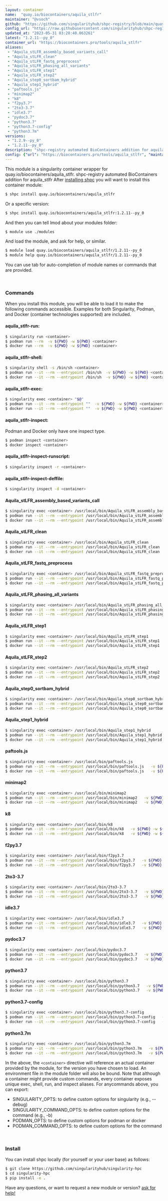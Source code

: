 ```yaml
---
layout: container
name:  "quay.io/biocontainers/aquila_stlfr"
maintainer: "@vsoch"
github: "https://github.com/singularityhub/shpc-registry/blob/main/quay.io/biocontainers/aquila_stlfr/container.yaml"
config_url: "https://raw.githubusercontent.com/singularityhub/shpc-registry/main/quay.io/biocontainers/aquila_stlfr/container.yaml"
updated_at: "2023-05-31 03:28:40.063261"
latest: "1.2.11--py_0"
container_url: "https://biocontainers.pro/tools/aquila_stlfr"
aliases:
 - "Aquila_stLFR_assembly_based_variants_call"
 - "Aquila_stLFR_clean"
 - "Aquila_stLFR_fastq_preprocess"
 - "Aquila_stLFR_phasing_all_variants"
 - "Aquila_stLFR_step1"
 - "Aquila_stLFR_step2"
 - "Aquila_step0_sortbam_hybrid"
 - "Aquila_step1_hybrid"
 - "paftools.js"
 - "minimap2"
 - "k8"
 - "f2py3.7"
 - "2to3-3.7"
 - "idle3.7"
 - "pydoc3.7"
 - "python3.7"
 - "python3.7-config"
 - "python3.7m"
versions:
 - "1.2.9--py_0"
 - "1.2.11--py_0"
description: "shpc-registry automated BioContainers addition for aquila_stlfr"
config: {"url": "https://biocontainers.pro/tools/aquila_stlfr", "maintainer": "@vsoch", "description": "shpc-registry automated BioContainers addition for aquila_stlfr", "latest": {"1.2.11--py_0": "sha256:f4871f71899e56e8b3549ddece63a1726f7f263ad3e9e91d706fb54062ca99dd"}, "tags": {"1.2.9--py_0": "sha256:4c761deb2bb351fc8214778d87cee91a4c0003899d4b30ae11a3befe458a044e", "1.2.11--py_0": "sha256:f4871f71899e56e8b3549ddece63a1726f7f263ad3e9e91d706fb54062ca99dd"}, "docker": "quay.io/biocontainers/aquila_stlfr", "aliases": {"Aquila_stLFR_assembly_based_variants_call": "/usr/local/bin/Aquila_stLFR_assembly_based_variants_call", "Aquila_stLFR_clean": "/usr/local/bin/Aquila_stLFR_clean", "Aquila_stLFR_fastq_preprocess": "/usr/local/bin/Aquila_stLFR_fastq_preprocess", "Aquila_stLFR_phasing_all_variants": "/usr/local/bin/Aquila_stLFR_phasing_all_variants", "Aquila_stLFR_step1": "/usr/local/bin/Aquila_stLFR_step1", "Aquila_stLFR_step2": "/usr/local/bin/Aquila_stLFR_step2", "Aquila_step0_sortbam_hybrid": "/usr/local/bin/Aquila_step0_sortbam_hybrid", "Aquila_step1_hybrid": "/usr/local/bin/Aquila_step1_hybrid", "paftools.js": "/usr/local/bin/paftools.js", "minimap2": "/usr/local/bin/minimap2", "k8": "/usr/local/bin/k8", "f2py3.7": "/usr/local/bin/f2py3.7", "2to3-3.7": "/usr/local/bin/2to3-3.7", "idle3.7": "/usr/local/bin/idle3.7", "pydoc3.7": "/usr/local/bin/pydoc3.7", "python3.7": "/usr/local/bin/python3.7", "python3.7-config": "/usr/local/bin/python3.7-config", "python3.7m": "/usr/local/bin/python3.7m"}}
---
```


This module is a singularity container wrapper for quay.io/biocontainers/aquila_stlfr.
shpc-registry automated BioContainers addition for aquila_stlfr
After [installing shpc](#install) you will want to install this container module:


```bash
$ shpc install quay.io/biocontainers/aquila_stlfr
```

Or a specific version:

```bash
$ shpc install quay.io/biocontainers/aquila_stlfr:1.2.11--py_0
```

And then you can tell lmod about your modules folder:

```bash
$ module use ./modules
```

And load the module, and ask for help, or similar.

```bash
$ module load quay.io/biocontainers/aquila_stlfr/1.2.11--py_0
$ module help quay.io/biocontainers/aquila_stlfr/1.2.11--py_0
```

You can use tab for auto-completion of module names or commands that are provided.

<br>

### Commands

When you install this module, you will be able to load it to make the following commands accessible.
Examples for both Singularity, Podman, and Docker (container technologies supported) are included.

#### aquila_stlfr-run:

```bash
$ singularity run <container>
$ podman run --rm  -v ${PWD} -w ${PWD} <container>
$ docker run --rm  -v ${PWD} -w ${PWD} <container>
```

#### aquila_stlfr-shell:

```bash
$ singularity shell -s /bin/sh <container>
$ podman run --it --rm --entrypoint /bin/sh  -v ${PWD} -w ${PWD} <container>
$ docker run --it --rm --entrypoint /bin/sh  -v ${PWD} -w ${PWD} <container>
```

#### aquila_stlfr-exec:

```bash
$ singularity exec <container> "$@"
$ podman run --it --rm --entrypoint ""  -v ${PWD} -w ${PWD} <container> "$@"
$ docker run --it --rm --entrypoint ""  -v ${PWD} -w ${PWD} <container> "$@"
```

#### aquila_stlfr-inspect:

Podman and Docker only have one inspect type.

```bash
$ podman inspect <container>
$ docker inspect <container>
```

#### aquila_stlfr-inspect-runscript:

```bash
$ singularity inspect -r <container>
```

#### aquila_stlfr-inspect-deffile:

```bash
$ singularity inspect -d <container>
```


#### Aquila_stLFR_assembly_based_variants_call

```bash
$ singularity exec <container> /usr/local/bin/Aquila_stLFR_assembly_based_variants_call
$ podman run --it --rm --entrypoint /usr/local/bin/Aquila_stLFR_assembly_based_variants_call   -v ${PWD} -w ${PWD} <container> -c " $@"
$ docker run --it --rm --entrypoint /usr/local/bin/Aquila_stLFR_assembly_based_variants_call   -v ${PWD} -w ${PWD} <container> -c " $@"
```


#### Aquila_stLFR_clean

```bash
$ singularity exec <container> /usr/local/bin/Aquila_stLFR_clean
$ podman run --it --rm --entrypoint /usr/local/bin/Aquila_stLFR_clean   -v ${PWD} -w ${PWD} <container> -c " $@"
$ docker run --it --rm --entrypoint /usr/local/bin/Aquila_stLFR_clean   -v ${PWD} -w ${PWD} <container> -c " $@"
```


#### Aquila_stLFR_fastq_preprocess

```bash
$ singularity exec <container> /usr/local/bin/Aquila_stLFR_fastq_preprocess
$ podman run --it --rm --entrypoint /usr/local/bin/Aquila_stLFR_fastq_preprocess   -v ${PWD} -w ${PWD} <container> -c " $@"
$ docker run --it --rm --entrypoint /usr/local/bin/Aquila_stLFR_fastq_preprocess   -v ${PWD} -w ${PWD} <container> -c " $@"
```


#### Aquila_stLFR_phasing_all_variants

```bash
$ singularity exec <container> /usr/local/bin/Aquila_stLFR_phasing_all_variants
$ podman run --it --rm --entrypoint /usr/local/bin/Aquila_stLFR_phasing_all_variants   -v ${PWD} -w ${PWD} <container> -c " $@"
$ docker run --it --rm --entrypoint /usr/local/bin/Aquila_stLFR_phasing_all_variants   -v ${PWD} -w ${PWD} <container> -c " $@"
```


#### Aquila_stLFR_step1

```bash
$ singularity exec <container> /usr/local/bin/Aquila_stLFR_step1
$ podman run --it --rm --entrypoint /usr/local/bin/Aquila_stLFR_step1   -v ${PWD} -w ${PWD} <container> -c " $@"
$ docker run --it --rm --entrypoint /usr/local/bin/Aquila_stLFR_step1   -v ${PWD} -w ${PWD} <container> -c " $@"
```


#### Aquila_stLFR_step2

```bash
$ singularity exec <container> /usr/local/bin/Aquila_stLFR_step2
$ podman run --it --rm --entrypoint /usr/local/bin/Aquila_stLFR_step2   -v ${PWD} -w ${PWD} <container> -c " $@"
$ docker run --it --rm --entrypoint /usr/local/bin/Aquila_stLFR_step2   -v ${PWD} -w ${PWD} <container> -c " $@"
```


#### Aquila_step0_sortbam_hybrid

```bash
$ singularity exec <container> /usr/local/bin/Aquila_step0_sortbam_hybrid
$ podman run --it --rm --entrypoint /usr/local/bin/Aquila_step0_sortbam_hybrid   -v ${PWD} -w ${PWD} <container> -c " $@"
$ docker run --it --rm --entrypoint /usr/local/bin/Aquila_step0_sortbam_hybrid   -v ${PWD} -w ${PWD} <container> -c " $@"
```


#### Aquila_step1_hybrid

```bash
$ singularity exec <container> /usr/local/bin/Aquila_step1_hybrid
$ podman run --it --rm --entrypoint /usr/local/bin/Aquila_step1_hybrid   -v ${PWD} -w ${PWD} <container> -c " $@"
$ docker run --it --rm --entrypoint /usr/local/bin/Aquila_step1_hybrid   -v ${PWD} -w ${PWD} <container> -c " $@"
```


#### paftools.js

```bash
$ singularity exec <container> /usr/local/bin/paftools.js
$ podman run --it --rm --entrypoint /usr/local/bin/paftools.js   -v ${PWD} -w ${PWD} <container> -c " $@"
$ docker run --it --rm --entrypoint /usr/local/bin/paftools.js   -v ${PWD} -w ${PWD} <container> -c " $@"
```


#### minimap2

```bash
$ singularity exec <container> /usr/local/bin/minimap2
$ podman run --it --rm --entrypoint /usr/local/bin/minimap2   -v ${PWD} -w ${PWD} <container> -c " $@"
$ docker run --it --rm --entrypoint /usr/local/bin/minimap2   -v ${PWD} -w ${PWD} <container> -c " $@"
```


#### k8

```bash
$ singularity exec <container> /usr/local/bin/k8
$ podman run --it --rm --entrypoint /usr/local/bin/k8   -v ${PWD} -w ${PWD} <container> -c " $@"
$ docker run --it --rm --entrypoint /usr/local/bin/k8   -v ${PWD} -w ${PWD} <container> -c " $@"
```


#### f2py3.7

```bash
$ singularity exec <container> /usr/local/bin/f2py3.7
$ podman run --it --rm --entrypoint /usr/local/bin/f2py3.7   -v ${PWD} -w ${PWD} <container> -c " $@"
$ docker run --it --rm --entrypoint /usr/local/bin/f2py3.7   -v ${PWD} -w ${PWD} <container> -c " $@"
```


#### 2to3-3.7

```bash
$ singularity exec <container> /usr/local/bin/2to3-3.7
$ podman run --it --rm --entrypoint /usr/local/bin/2to3-3.7   -v ${PWD} -w ${PWD} <container> -c " $@"
$ docker run --it --rm --entrypoint /usr/local/bin/2to3-3.7   -v ${PWD} -w ${PWD} <container> -c " $@"
```


#### idle3.7

```bash
$ singularity exec <container> /usr/local/bin/idle3.7
$ podman run --it --rm --entrypoint /usr/local/bin/idle3.7   -v ${PWD} -w ${PWD} <container> -c " $@"
$ docker run --it --rm --entrypoint /usr/local/bin/idle3.7   -v ${PWD} -w ${PWD} <container> -c " $@"
```


#### pydoc3.7

```bash
$ singularity exec <container> /usr/local/bin/pydoc3.7
$ podman run --it --rm --entrypoint /usr/local/bin/pydoc3.7   -v ${PWD} -w ${PWD} <container> -c " $@"
$ docker run --it --rm --entrypoint /usr/local/bin/pydoc3.7   -v ${PWD} -w ${PWD} <container> -c " $@"
```


#### python3.7

```bash
$ singularity exec <container> /usr/local/bin/python3.7
$ podman run --it --rm --entrypoint /usr/local/bin/python3.7   -v ${PWD} -w ${PWD} <container> -c " $@"
$ docker run --it --rm --entrypoint /usr/local/bin/python3.7   -v ${PWD} -w ${PWD} <container> -c " $@"
```


#### python3.7-config

```bash
$ singularity exec <container> /usr/local/bin/python3.7-config
$ podman run --it --rm --entrypoint /usr/local/bin/python3.7-config   -v ${PWD} -w ${PWD} <container> -c " $@"
$ docker run --it --rm --entrypoint /usr/local/bin/python3.7-config   -v ${PWD} -w ${PWD} <container> -c " $@"
```


#### python3.7m

```bash
$ singularity exec <container> /usr/local/bin/python3.7m
$ podman run --it --rm --entrypoint /usr/local/bin/python3.7m   -v ${PWD} -w ${PWD} <container> -c " $@"
$ docker run --it --rm --entrypoint /usr/local/bin/python3.7m   -v ${PWD} -w ${PWD} <container> -c " $@"
```



In the above, the `<container>` directive will reference an actual container provided
by the module, for the version you have chosen to load. An environment file in the
module folder will also be bound. Note that although a container
might provide custom commands, every container exposes unique exec, shell, run, and
inspect aliases. For anycommands above, you can export:

 - SINGULARITY_OPTS: to define custom options for singularity (e.g., --debug)
 - SINGULARITY_COMMAND_OPTS: to define custom options for the command (e.g., -b)
 - PODMAN_OPTS: to define custom options for podman or docker
 - PODMAN_COMMAND_OPTS: to define custom options for the command

<br>

### Install

You can install shpc locally (for yourself or your user base) as follows:

```bash
$ git clone https://github.com/singularityhub/singularity-hpc
$ cd singularity-hpc
$ pip install -e .
```

Have any questions, or want to request a new module or version? [ask for help!](https://github.com/singularityhub/singularity-hpc/issues)